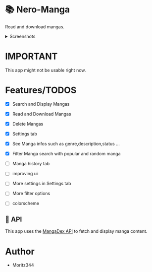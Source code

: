 # 📚 Nero-Manga
Read and download mangas.


</details>
<details>
<summary>Screenshots</summary>

      
![app](https://github.com/user-attachments/assets/f4fd09de-dfdd-4836-8860-855884427b48)

![app_2](https://github.com/user-attachments/assets/48542ea6-59f3-4f27-a74c-2b57bddff1de)

![app_3](https://github.com/user-attachments/assets/582368ff-3579-4854-8ca0-240b54c3a2d3)



</details>

# IMPORTANT
This app might not be usable right now.

# Features/TODOS
- [x] Search and Display Mangas
- [x] Read and Download Mangas
- [x] Delete Mangas
- [x] Settings tab
- [x] See Manga infos such as genre,description,status ...
- [x] Filter Manga search with popular and random manga
- [ ] Manga history tab 
- [ ] improving ui
- [ ] More settings in Settings tab
- [ ] More filter options
- [ ] colorscheme


## 🔌 API

This app uses the [MangaDex API](https://api.mangadex.org) to fetch and display manga content.



# Author
- Moritz344
